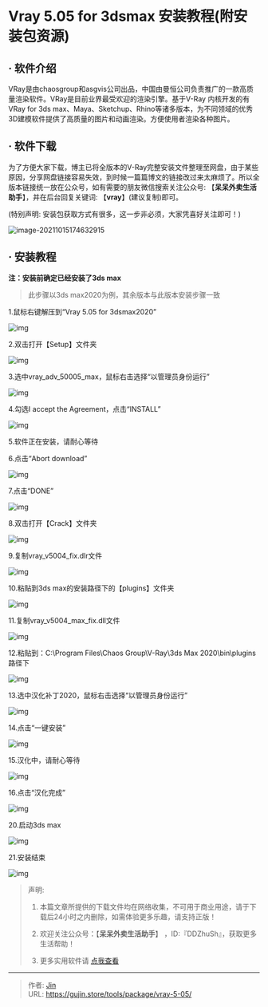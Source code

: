 # Vray 5.05 for 3dsmax 安装教程(附安装包资源)


## · 软件介绍
VRay是由chaosgroup和asgvis公司出品，中国由曼恒公司负责推广的一款高质量渲染软件。VRay是目前业界最受欢迎的渲染引擎。基于V-Ray 内核开发的有VRay for 3ds max、Maya、Sketchup、Rhino等诸多版本，为不同领域的优秀3D建模软件提供了高质量的图片和动画渲染。方便使用者渲染各种图片。


## · 软件下载
为了方便大家下载，博主已将全版本的V-Ray完整安装文件整理至网盘，由于某些原因，分享网盘链接容易失效，到时候一篇篇博文的链接改过来太麻烦了。所以全版本链接统一放在公众号，如有需要的朋友微信搜索关注公众号: 【**呆呆外卖生活助手**】，并在后台回复关键词: 【**vray**】(建议复制)即可。

(特别声明: 安装包获取方式有很多，这一步非必须，大家凭喜好关注即可！)

![image-20211015174632915](https://img.gujin.store/img/image-20211015174632915.png)

## · 安装教程

**注：安装前确定已经安装了3ds max**

> 此步骤以3ds max2020为例，其余版本与此版本安装步骤一致

1.鼠标右键解压到“Vray 5.05 for 3dsmax2020”

![img](https://img.gujin.store/img/v2-32b8b4222f16a12a0ebcb85b247ebd69_720w.png)

2.双击打开【Setup】文件夹

![img](https://img.gujin.store/img/v2-52ac1de30ca2c35d6bcd097db8ab2f97_720w.png)

3.选中vray_adv_50005_max，鼠标右击选择“以管理员身份运行”

![img](https://img.gujin.store/img/v2-e30baa1a72c4baad96701e91de8586eb_720w.png)

4.勾选I accept the Agreement，点击“INSTALL”

![img](https://img.gujin.store/img/v2-1640e850b54781eea3bbdf7f92deedf6_720w.png)

5.软件正在安装，请耐心等待

6.点击“Abort download”

![img](https://img.gujin.store/img/v2-8ba19e7434fc233904e678fbd9ab16be_720w.png)

7.点击“DONE”

![img](https://img.gujin.store/img/v2-577deac04249c70257a60acb5866a02c_720w.png)

8.双击打开【Crack】文件夹

![img](https://img.gujin.store/img/v2-2a9474db34639a57b08fa525014e931c_720w.png)

9.复制vray_v5004_fix.dlr文件

![img](https://img.gujin.store/img/v2-cb9c7ea64a07abb009069bf4d68819b9_720w.png)

10.粘贴到3ds max的安装路径下的【plugins】文件夹

![img](https://img.gujin.store/img/v2-75d09daedc84fb40821c927bfc1bcbd4_720w.png)

11.复制vray_v5004_max_fix.dll文件

![img](https://img.gujin.store/img/v2-76cbf1ee434a25adb53e90b96e21e895_720w.png)

12.粘贴到：C:\Program Files\Chaos Group\V-Ray\3ds Max 2020\bin\plugins路径下

![img](https://img.gujin.store/img/v2-9c07adfbd2fd46e161b6f8a8b628ac90_720w.png)



13.选中汉化补丁2020，鼠标右击选择“以管理员身份运行”

![img](https://img.gujin.store/img/v2-79f574ce459bedfe8752752d23b09137_720w.png)

14.点击“一键安装”

![img](https://img.gujin.store/img/v2-907a9aa13574fe324cbf415b37b3dafd_720w.png)

15.汉化中，请耐心等待

![img](https://img.gujin.store/img/v2-494cdff1631a43077d594d79684abec7_720w.png)

16.点击“汉化完成”

![img](https://img.gujin.store/img/v2-16f3a7a7867cec6a88735b36bc1c7a59_720w.png)

20.启动3ds max

![img](https://img.gujin.store/img/v2-f2fdb506a33a997e2cfbf2080e725b97_720w.png)

21.安装结束

![img](https://img.gujin.store/img/v2-ebe19458d52f48bb9af7eebf1d6105db_720w.png)




> 声明: 
>
> 1. 本篇文章所提供的下载文件均在网络收集，不可用于商业用途，请于下载后24小时之内删除，如需体验更多乐趣，请支持正版！
>
> 2. 欢迎关注公众号：【**呆呆外卖生活助手**】 ，ID:『DDZhuSh』，获取更多生活帮助！
>
> 3. 更多实用软件请  [点我查看](/tools)

---

> 作者: [Jin](https://img.gujin.store/img/favicon.ico)  
> URL: https://gujin.store/tools/package/vray-5-05/  

